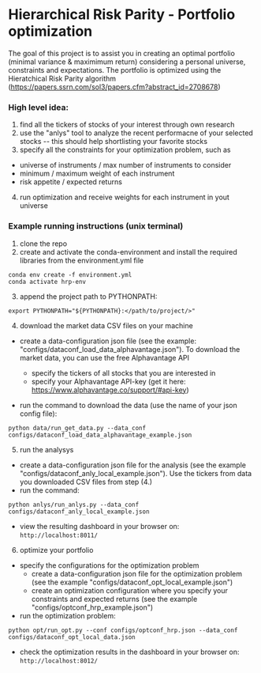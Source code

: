 # Hierarchical Risk Parity - Portfolio optimization

The goal of this project is to assist you in creating an optimal portfolio (minimal variance & maximimum return) considering a personal universe, constraints 
and expectations. The portfolio is optimized using the Hieratchical Risk Parity algorithm (https://papers.ssrn.com/sol3/papers.cfm?abstract_id=2708678)

### High level idea: ###
1. find all the tickers of stocks of your interest through own research
2. use the "anlys" tool to analyze the recent performacne of your selected stocks -- this should help shortlisting your favorite stocks
3. specify all the constraints for your optimization problem, such as
 * universe of instruments / max number of instruments to consider
 * minimum / maximum weight of each instrument
 * risk appetite / expected returns
4. run optimization and receive weights for each instrument in yout universe

### Example running instructions (unix terminal) ###
1. clone the repo
2. create and activate the conda-environment and install the required libraries from the environment.yml file 
```
conda env create -f environment.yml
conda activate hrp-env
```
3. append the project path to PYTHONPATH:
```
export PYTHONPATH="${PYTHONPATH}:</path/to/project/>"
```
4. download the market data CSV files on your machine
* create a data-configuration json file (see the example: "configs/dataconf_load_data_alphavantage.json"). To download the market data, you can use the free 
Alphavantage API
   * specify the tickers of all stocks that you are interested in
   * specify your Alphavantage API-key (get it here: https://www.alphavantage.co/support/#api-key)

* run the command to download the data (use the name of your json config file):
```
python data/run_get_data.py --data_conf configs/dataconf_load_data_alphavantage_example.json 
```
5. run the analysys
* create a data-configuration json file for the analysis (see the example "configs/dataconf_anly_local_example.json"). Use the tickers from data you downloaded CSV files from step (4.)
* run the command:
```
python anlys/run_anlys.py --data_conf configs/dataconf_anly_local_example.json
```
* view the resulting dashboard in your browser on: ```http://localhost:8011/```
6. optimize your portfolio 
* specify the configurations for the optimization problem
   * create a data-configuration json file for the optimization problem (see the example "configs/dataconf_opt_local_example.json")
   * create an optimization configuration where you specify your constraints and expected returns (see the example "configs/optconf_hrp_example.json")
* run the optimization problem:
```
python opt/run_opt.py --conf configs/optconf_hrp.json --data_conf configs/dataconf_opt_local_data.json
```
* check the optimization results in the dashboard in your browser on: ```http://localhost:8012/```
